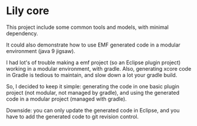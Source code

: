 # Lily core

This project include some common tools and models, with minimal dependency.

It could also demonstrate how to use EMF generated code in a modular environment (java 9 jigsaw).

I had lot's of trouble making a emf project (so an Eclipse plugin project) working in a modular environment, with gradle. Also, generating xcore code in Gradle is tedious to maintain, and slow down a lot your gradle build.

So, I decided to keep it simple: generating the code in one basic plugin project (not modular, not managed by gradle), and using the generated code in a modular project (managed with gradle).

Downside: you can only update the generated code in Eclipse, and you have to add the generated code to git revision control.
